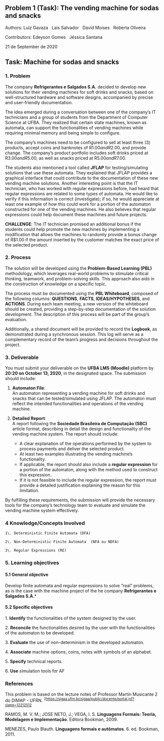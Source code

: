 ﻿## **Problem 1 (Task): The vending machine for sodas and snacks**

Authors: Luiz Gavaza  &nbsp;  Lais Salvador  &nbsp;   David Moises &nbsp;    Roberta Oliveira

Contributors: Edeyson Gomes &nbsp;  Jéssica Santana

21 de September de 2020

## **Task: Machine for sodas and snacks**

### **1.  Problem**

The company **Refrigerantes e Salgados S.A.** decided to develop new solutions for their vending machines for soft drinks and snacks, based on well-structured hardware and software designs, accompanied by precise and user-friendly documentation.

The idea emerged during a conversation between one of the company’s IT technicians and a group of students from the Department of Computer Science at UFBA. They realized that certain state machines, known as automata, can support the functionalities of vending machines while requiring minimal memory and being simple to configure.

The company’s machines need to be configured to sell at least three (3) products, accept coins and banknotes of R$1.00 and R$2.00, and provide change. The company’s product portfolio includes soft drinks priced at R$3.00 and R$5.00, as well as snacks priced at R$5.00 and R$7.00.

The students also mentioned a tool called **JFLAP** for testing/simulating solutions that use these automata. They explained that JFLAP provides a graphical interface that could contribute to the documentation of these new vending machine solutions. Another interesting point is that the IT technician, who has worked with regular expressions before, had heard that regular expressions are related to some types of automata. He would like to verify if this information is correct (investigate); if so, he would appreciate at least one example of how this could work for a portion of the automaton constructed for one of the vending machines. He also believes that regular expressions could help document these machines and future projects.

**CHALLENGE**: The IT technician promised an additional bonus if the students could help promote the new machines by implementing a modification that allows the machines to randomly provide a bonus change of R$1.00 if the amount inserted by the customer matches the exact price of the selected product.


### **2. Process**

The solution will be developed using the **Problem-Based Learning (PBL)** methodology, which leverages real-world problems to stimulate critical thinking, teamwork, and problem-solving skills. This approach also aids in the construction of knowledge on a specific topic. 

The process must be documented using the **PBL Whiteboard**, composed of the following columns: **QUESTIONS**, **FACTS**, **IDEAS/HYPOTHESES**, and **ACTIONS**. During each team meeting, a new version of the whiteboard should be created, providing a step-by-step documentation of the solution development. The description of this process will be part of the group’s evaluation. 

Additionally, a shared document will be provided to record the **Logbook**, as demonstrated during a synchronous session. This log will serve as a complementary record of the team’s progress and decisions throughout the project.


### **3. Deliverable**

You must submit your deliverable on the **UFBA LMS (Moodle)** platform by **20:20 on October 13, 2020**, in the designated space. The submission should include:

1. **Automaton File**:  
   An automaton representing a vending machine for soft drinks and snacks that can be tested/simulated using JFLAP. The automaton must reflect the intended functionalities and operations of the vending machine.

2. **Detailed Report**:  
   A report following the **Sociedade Brasileira de Computação (SBC)** article format, describing in detail the design and functionality of the vending machine system. The report should include:
   - A clear explanation of the operations performed by the system to process payments and deliver the selected product.
   - At least two examples illustrating the vending machine’s functionality.
   - If applicable, the report should also include a **regular expression** for a portion of the automaton, along with the method used to construct this expression.
   - If it is not feasible to include the regular expression, the report must provide a detailed justification explaining the reason for this limitation.

By fulfilling these requirements, the submission will provide the necessary tools for the company’s technology team to evaluate and simulate the vending machine system effectively.




### **4 Knowledge/Concepts Involved** 
    1\. Deterministic Finite Automata (DFA)

    2\. Non-Deterministic Finite Automata  (NFA ou NDFA)

    3\. Regular Expressions (RE)



### **5. Learning objectives** 

#### **5.1 General objective** 
Develop finite automata and regular expressions to solve “real” problems, as is the case with the machine project of the he company **Refrigerantes e Salgados S.A.*** 

#### **5.2 Specific objectives** 


1\. **Identify** the functionalities of the system designed by the user.

2\. **Reconcile** the functionalities desired by the user with the functionalities of the automaton to be developed.

3\. **Evaluate** the use of non-determinism in the developed automaton.

4\. **Associate** machine options, coins, notes with symbols of an alphabet.

5\. **Specify** technical reports.

6\. **Use** simulation tools for AF


### </a> References 
This problem is based on the lecture notes of Professor Martin Musicante 2</sup> do DIMAP - UFRN. <sup>2<https://sigaa.ufrn.br/sigaa/public/docente/portal.jsf?siape=12212512></sup>

RAMOS, M. V. M.; JOSE NETO, J.; VEGA, I. S. **Linguagens Formais: Teoria, Modelagem e Implementação**. Editora Bookman, 2009.

MENEZES, Paulo Blauth. **Linguagens formais e autômatos**. 6. ed. Bookman, 2011.
